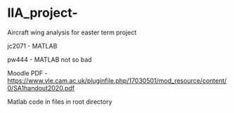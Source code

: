 # IIA_project-

Aircraft wing analysis for easter term project

jc2071 - MATLAB

pw444 - MATLAB not so bad



Moodle PDF - https://www.vle.cam.ac.uk/pluginfile.php/17030501/mod_resource/content/0/SA1handout2020.pdf

Matlab code in files in root directory

